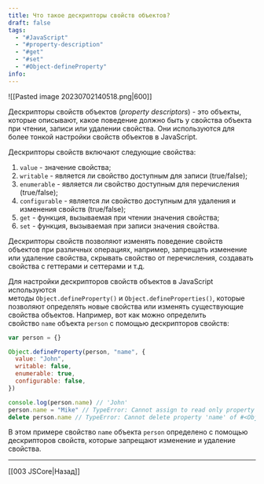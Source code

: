 ```yaml
---
title: Что такое дескрипторы свойств объектов?
draft: false
tags:
  - "#JavaScript"
  - "#property-description"
  - "#get"
  - "#set"
  - "#Object-defineProperty"
info:
---
```

![[Pasted image 20230702140518.png|600]]

Дескрипторы свойств объектов (_property descriptors_) - это объекты, которые описывают, какое поведение должно быть у свойства объекта при чтении, записи или удалении свойства.
Они используются для более тонкой настройки свойств объектов в JavaScript.

Дескрипторы свойств включают следующие свойства:

1. `value` - значение свойства;
2. `writable` - является ли свойство доступным для записи (true/false);
3. `enumerable` - является ли свойство доступным для перечисления (true/false);
4. `configurable` - является ли свойство доступным для удаления и изменения свойств (true/false);
5. `get` - функция, вызываемая при чтении значения свойства;
6. `set` - функция, вызываемая при записи значения свойства.

Дескрипторы свойств позволяют изменять поведение свойств объектов при различных операциях, например, запрещать изменение или удаление свойства, скрывать свойство от перечисления, создавать свойства с геттерами и сеттерами и т.д.

Для настройки дескрипторов свойств объектов в JavaScript используются методы `Object.defineProperty()` и `Object.defineProperties()`, которые позволяют определять новые свойства или изменять существующие свойства объектов.
Например, вот как можно определить свойство `name` объекта `person` с помощью дескрипторов свойств:

```javascript
var person = {}

Object.defineProperty(person, "name", {
  value: "John",
  writable: false,
  enumerable: true,
  configurable: false,
})

console.log(person.name) // 'John'
person.name = "Mike" // TypeError: Cannot assign to read only property 'name' of object '#<Object>'
delete person.name // TypeError: Cannot delete property 'name' of #<Object>
```

В этом примере свойство `name` объекта `person` определено с помощью дескрипторов свойств, которые запрещают изменение и удаление свойства.

---

[[003 JSCore|Назад]]